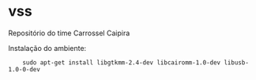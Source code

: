 # vss
Repositório do time Carrossel Caipira

Instalação do ambiente:
        
        sudo apt-get install libgtkmm-2.4-dev libcairomm-1.0-dev libusb-1.0-0-dev
